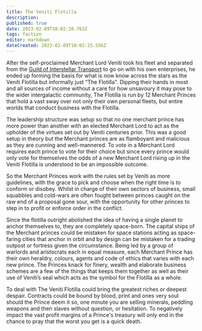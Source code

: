 ```yaml
---
title: The Veniti Flotilla
description: 
published: true
date: 2023-02-09T10:02:28.763Z
tags: faction
editor: markdown
dateCreated: 2023-02-09T10:02:25.556Z
---
```


After the self-proclaimed Merchant Lord Veniti took his fleet and separated from the [Guild of Interstellar Transport](/GIT) to go on with his own enterprises, he ended up forming the basis for what is now know across the stars as the Veniti Flotilla but informally just “The Flotilla". Dipping their hands in most and all sources of income without a care for how unsavoury it may pose to the wider intergalactic community, The Flotilla is run by 12 Merchant Princes that hold a vast sway over not only their own personal fleets, but entire worlds that conduct business with the Flotilla.

The leadership structure was setup so that no one merchant prince has more power than another with an elected Merchant Lord to act as the upholder of the virtues set out by Veniti centuries prior. This was a good setup in theory but the Merchant princes are as flamboyant and malicious as they are cunning and well-mannered. To vote in a Merchant Lord requires each prince to vote for their choice but since every prince would only vote for themselves the odds of a new Merchant Lord rising up in the Veniti Flotilla is understood to be an impossible outcome.

So the Merchant Princes work with the rules set by Veniti as more guidelines, with the grace to pick and choose when the right time is to conform or disobey. Whilst in charge of their own sectors of business, small squabbles and cold-wars are often fought between princes caught on the raw end of a proposal gone sour, with the opportunity for other princes to step in to profit or enforce order in the conflict.

Since the flotilla outright abolished the idea of having a single planet to anchor themselves to, they are completely space-born. The capital ships of the Merchant princes could be mistaken for space stations acting as space-faring cities that anchor in orbit and by design can be mistaken for a trading outpost or fortress given the circumstance. Being led by a group of warlords and aristocrats each in equal measure, each Merchant Prince has their own heraldry, colours, agents and code of ethics that varies with each new prince. The Princes knack for finery, wealth and elaborate business schemes are a few of the things that keeps them together as well as their use of Veniti’s seal which acts as the symbol for the Flotilla as a whole.

To deal with The Veniti Flotilla could bring the greatest riches or deepest despair. Contracts could be bound by blood, print and ones very soul should the Prince deem it so, one minute you are selling minerals, peddling weapons and then slaves without question, or hesitation. To negatively impact the vast profit margins of a Prince's treasury will only end in the chance to pray that the worst you get is a quick death.